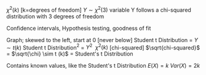 $\chi^2 (k)$ [k=degrees of freedom]
$Y \sim \chi^2 (3)$
	variable Y follows a chi-squared distribution with 3 degrees of freedom

Confidence intervals, Hypothesis testing, goodness of fit

Graph; skewed to the left, start at 0 [never below]
Student t Distribution = $Y \sim t (k)$
Student t Distribution$^2$ = $Y^2 ~~ \chi^2 (k)$ [chi-squared]
$\sqrt{chi-squared}$ = $\sqrt{\chi} \sim t (k)$ = Student's t Distribution

Contains known values, like the Student's t Distribution
	$E(X) = k$
	$Var(X) = 2k$
